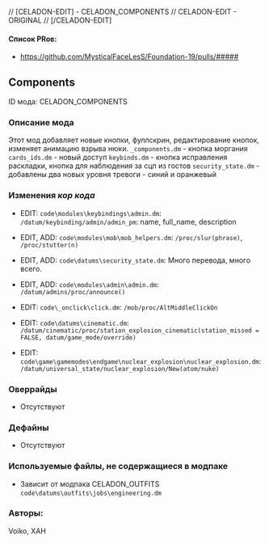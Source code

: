 // [CELADON-EDIT] - CELADON_COMPONENTS
 // CELADON-EDIT - ORIGINAL
// [/CELADON-EDIT]


#### Список PRов:

- https://github.com/MysticalFaceLesS/Foundation-19/pulls/#####
<!--
  Ссылки на PRы, связанные с модом:
  - Создание
  - Большие изменения
-->

<!-- Название мода. Не важно на русском или на английском. -->
## Components

ID мода: CELADON_COMPONENTS
<!--
  Название модпака прописными буквами, СОЕДИНЁННЫМИ_ПОДЧЁРКИВАНИЕМ,
  которое ты будешь использовать для обозначения файлов.
-->

### Описание мода

Этот мод добавляет новые кнопки, фуллскрин, редактирование кнопок, изменяет анимацию взрыва нюки.
`_components.dm` - кнопка моргания
`cards_ids.dm` - новый доступ
`keybinds.dm` - кнопка исправления раскладки, кнопка для наблюдения за сцп из гостов
`security_state.dm` - добавлены два новых уровня тревоги - синий и оранжевый

<!--
  Что он делает, что добавляет: что, куда, зачем и почему - всё здесь.
  А также любая полезная информация.
-->

### Изменения *кор кода*

- EDIT: `code\modules\keybindings\admin.dm`: `/datum/keybinding/admin/admin_pm`: name, full_name, description

- EDIT, ADD: `code\modules\mob\mob_helpers.dm`: `/proc/slur(phrase)`, `/proc/stutter(n)`

- EDIT, ADD: `code\datums\security_state.dm`: Много перевода, много всего.

- EDIT, ADD: `code\modules\admin\admin.dm`: `/datum/admins/proc/announce()`

- EDIT: `code\_onclick\click.dm`: `/mob/proc/AltMiddleClickOn`

- EDIT: `code\datums\cinematic.dm`: `/datum/cinematic/proc/station_explosion_cinematic(station_missed = FALSE, datum/game_mode/override)`

- EDIT: `code\game\gamemodes\endgame\nuclear_explosion\nuclear_explosion.dm`: `/datum/universal_state/nuclear_explosion/New(atom/nuke)`
<!--
  Если вы редактировали какие-либо процедуры или переменные в кор коде,
  они должны быть указаны здесь.
  Нужно указать и файл, и процедуры/переменные.

  Изменений нет - напиши "Отсутствуют"
-->

### Оверрайды

- Отсутствуют
<!--
  Если ты добавлял новый модульный оверрайд, его нужно указать здесь.
  Здесь указываются оверрайды в твоём моде и папке `_master_files`

  Изменений нет - напиши "Отсутствуют"
-->

### Дефайны

- Отсутствуют
<!--
  Если требовалось добавить какие-либо дефайны, укажи файлы,
  в которые ты их добавил, а также перечисли имена.
  И то же самое, если ты используешь дефайны, определённые другим модом.

  Не используешь - напиши "Отсутствуют"
-->

### Используемые файлы, не содержащиеся в модпаке

- Зависит от модпака CELADON_OUTFITS `code\datums\outfits\jobs\engineering.dm`
<!--
  Будь то немодульный файл или модульный файл, который не содержится в папке,
  принадлежащей этому конкретному моду, он должен быть упомянут здесь.
  Хорошими примерами являются иконки или звуки, которые используются одновременно
  несколькими модулями, или что-либо подобное.
-->

### Авторы:

Voiko, XAH
<!--
  Здесь находится твой никнейм
  Если работал совместно - никнеймы тех, кто помогал.
  В случае порта чего-либо должна быть ссылка на источник.
-->
